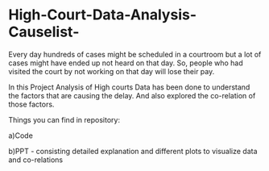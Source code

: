 # High-Court-Data-Analysis-Causelist-

Every day hundreds of cases might be scheduled in a courtroom but a lot of cases might have ended up not heard on that day.
So, people who had visited the court by not working on that day will lose their pay.

In this Project Analysis of High courts Data has been done to understand the factors that are causing the delay.
And also explored the co-relation of those factors.

Things you can find in repository:

a)Code 

b)PPT - consisting detailed explanation and different plots to visualize data and co-relations
